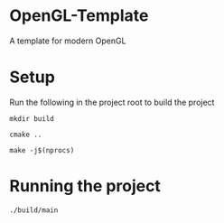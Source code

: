 # OpenGL-Template
A template for modern OpenGL

# Setup
Run the following in the project root to build the project

`mkdir build`

`cmake ..`

`make -j$(nprocs)`

# Running the project

`./build/main`
